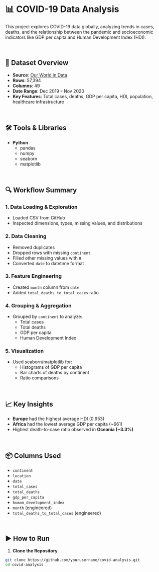 # 📊 COVID-19 Data Analysis

This project explores COVID-19 data globally, analyzing trends in cases, deaths, and the relationship between the pandemic and socioeconomic indicators like GDP per capita and Human Development Index (HDI).

<br/>

## 📁 Dataset Overview

- **Source**: [Our World in Data](https://github.com/SR1608/Datasets/blob/main/covid-data.csv)  
- **Rows**: 57,394  
- **Columns**: 49  
- **Date Range**: Dec 2019 – Nov 2020  
- **Key Features**: Total cases, deaths, GDP per capita, HDI, population, healthcare infrastructure

<br/>

## 🛠️ Tools & Libraries

- **Python**
  - pandas
  - numpy
  - seaborn
  - matplotlib

<br/>

## 🔍 Workflow Summary

### 1. Data Loading & Exploration
- Loaded CSV from GitHub
- Inspected dimensions, types, missing values, and distributions

### 2. Data Cleaning
- Removed duplicates
- Dropped rows with missing `continent`
- Filled other missing values with `0`
- Converted `date` to datetime format

### 3. Feature Engineering
- Created `month` column from `date`
- Added `total_deaths_to_total_cases` ratio

### 4. Grouping & Aggregation
- Grouped by `continent` to analyze:
  - Total cases
  - Total deaths
  - GDP per capita
  - Human Development Index

### 5. Visualization
- Used seaborn/matplotlib for:
  - Histograms of GDP per capita
  - Bar charts of deaths by continent
  - Ratio comparisons

<br/>

## 📈 Key Insights

- **Europe** had the highest average HDI (0.953)
- **Africa** had the lowest average GDP per capita (~661)
- Highest death-to-case ratio observed in **Oceania (~3.3%)**

<br/>

## 📦 Columns Used

- `continent`
- `location`
- `date`
- `total_cases`
- `total_deaths`
- `gdp_per_capita`
- `human_development_index`
- `month` (engineered)
- `total_deaths_to_total_cases` (engineered)

<br/>

## ▶️ How to Run

1. **Clone the Repository**

```bash
git clone https://github.com/yourusername/covid-analysis.git
cd covid-analysis
